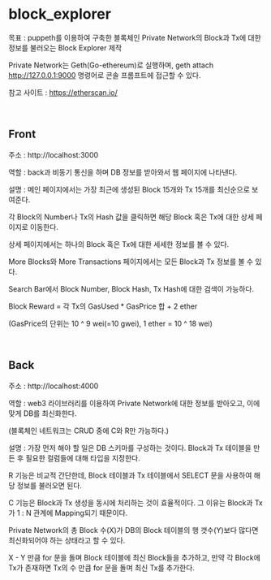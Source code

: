 # block_explorer

목표 : puppeth를 이용하여 구축한 블록체인 Private Network의 Block과 Tx에 대한 정보를 불러오는 Block Explorer 제작

Private Network는 Geth(Go-ethereum)로 실행하며, geth attach http://127.0.0.1:9000 명령어로 콘솔 프롬프트에 접근할 수 있다. 

참고 사이트 : https://etherscan.io/

<br/>

## Front

주소 : http://localhost:3000

역할 : back과 비동기 통신을 하며 DB 정보를 받아와서 웹 페이지에 나타낸다.

설명 : 메인 페이지에서는 가장 최근에 생성된 Block 15개와 Tx 15개를 최신순으로 보여준다. 

각 Block의 Number나 Tx의 Hash 값을 클릭하면 해당 Block 혹은 Tx에 대한 상세 페이지로 이동한다.

상세 페이지에서는 하나의 Block 혹은 Tx에 대한 세세한 정보를 볼 수 있다.

More Blocks와 More Transactions 페이지에서는 모든 Block과 Tx 정보를 볼 수 있다.

Search Bar에서 Block Number, Block Hash, Tx Hash에 대한 검색이 가능하다.

Block Reward = 각 Tx의 GasUsed * GasPrice 합 + 2 ether 

(GasPrice의 단위는 10 ^ 9 wei(=10 gwei), 1 ether = 10 ^ 18 wei)

<br/>

## Back

주소 : http://localhost:4000

역할 : web3 라이브러리를 이용하여 Private Network에 대한 정보를 받아오고, 이에 맞게 DB를 최신화한다. 

(블록체인 네트워크는 CRUD 중에 C와 R만 가능하다.)

설명 : 가장 먼저 해야 할 일은 DB 스키마를 구성하는 것이다. Block과 Tx 테이블을 만든 후 필요한 컬럼들에 대해 타입을 지정한다.

R 기능은 비교적 간단한데, Block 테이블과 Tx 테이블에서 SELECT 문을 사용하여 해당 정보를 불러오면 된다.

C 기능은 Block과 Tx 생성을 동시에 처리하는 것이 효율적이다. 그 이유는 Block과 Tx가 1 : N 관계에 Mapping되기 때문이다.

Private Network의 총 Block 수(X)가 DB의 Block 테이블의 행 갯수(Y)보다 많다면 최신화되어야 하는 상태라고 할 수 있다.

X - Y 만큼 for 문을 돌며 Block 테이블에 최신 Block들을 추가하고, 만약 각 Block에 Tx가 존재하면 Tx의 수 만큼 for 문을 돌며 최신 Tx를 추가한다.
